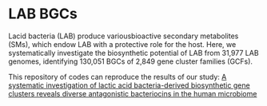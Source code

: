 # LAB BGCs

Lacid bacteria (LAB) produce variousbioactive secondary metabolites (SMs), which endow LAB with a protective role for the host. Here, we systematically investigate the biosynthetic potential of LAB from 31,977 LAB genomes, identifying 130,051 BGCs of 2,849 gene cluster families (GCFs).



This repository of codes can reproduce the results of our study: [A systematic investigation of lactic acid bacteria-derived biosynthetic gene clusters reveals diverse antagonistic bacteriocins in the human microbiome](https://www.biorxiv.org/content/10.1101/2022.07.03.498435v1)








